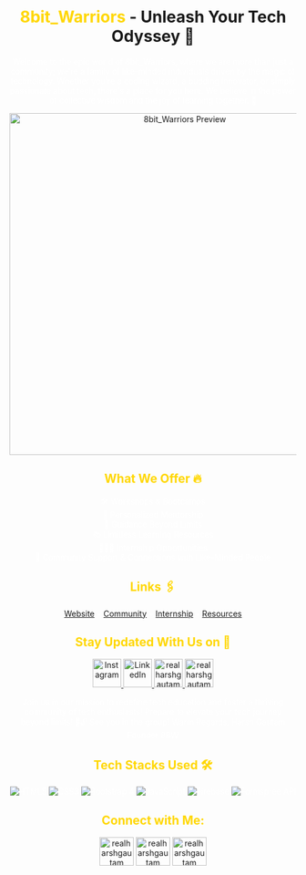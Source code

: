 <!-- Title Section -->
<h1 align="center">
  <br>
  <span style="color:#FFD700;">8bit_Warriors</span> - Unleash Your Tech Odyssey 🚀
</h1>

<!-- Description Section -->
<p align="center" style="color:#FFFFFF;">
  Welcome to the epic world of 8bit_Warriors, where we are more than just a community; we're a family of like-minded individuals driven by the magic of technology. Whether you're a coding wizard, a budding innovator, or simply passionate about tech, there's a place for you here. We believe in the power of collective wisdom and the joy of learning together. 🌟
</p>

<!-- Preview Image Section -->
<p align="center">
  <a href="https://8bitwarriors.tech/">
    <img src="https://8bitwarriors.tech/preview.png" alt="8bit_Warriors Preview" width="600px">
  </a>
</p>

<!-- What We Offer Section -->
<h2 align="center" style="color:#FFD700;">What We Offer 🔥</h2>
<p align="center" style="color:#FFFFFF;">
  🛠️ Workshops & Bootcamps<br>
  💼 Personalized Mentorship<br>
  🌱 Guidance Beyond Limits<br>
  📚 Limitless Learning Resources<br>
  👩🏻‍💻 Internship Opportunities<br>
  🤝 Community Support & Connections with Like-Minded People
</p>

<!-- Links Section -->
<h2 align="center" style="color:#FFD700;">Links 🖇️</h2>
<p align="center" style="color:#FFFFFF;">
  <a href="https://8bitwarriors.tech/">Website</a> •
  <a href="https://8bitwarriors.tech/community.html">Community</a> •
  <a href="https://8bitwarriors.tech/careers/internship.html">Internship</a> •
  <a href="https://8bitwarriors.tech/community.html#resources">Resources</a>
</p>

<!-- Social Media Section -->
<h2 align="center" style="color:#FFD700;">Stay Updated With Us on 🚀</h2>
<p align="center">
  <a href="https://instagram.com/8bit_warriors">
    <img src="https://raw.githubusercontent.com/rahuldkjain/github-profile-readme-generator/master/src/images/icons/Social/instagram.svg" alt="Instagram" height="50px" width="50px">
  </a>
  <a href="https://linkedin.com/company/8bit-warriors">
    <img src="https://raw.githubusercontent.com/rahuldkjain/github-profile-readme-generator/master/src/images/icons/Social/linked-in-alt.svg" alt="LinkedIn" height="50px" width="50px">
  </a>
  <a href="https://twitter.com/8bit_warriors">
    <img src="https://raw.githubusercontent.com/rahuldkjain/github-profile-readme-generator/master/src/images/icons/Social/twitter.svg" alt="realharshgautam" height="50" width="50">
  </a>
  <a href="https://youtube.com/@8bitwarriors_yt">
    <img src="https://raw.githubusercontent.com/rahuldkjain/github-profile-readme-generator/master/src/images/icons/Social/youtube.svg" alt="realharshgautam" height="50" width="50">
  </a>
</p>

<!-- Mission Statement Section -->
<p align="center" style="color:#FFFFFF;">
  Join us in our mission to redefine tech education and foster a thriving community of tech enthusiasts! Prepare to elevate your tech journey beyond limits! 🚀🔓 See you in the group! Warm Regards, Harsh Gautam Founder 8BW <br> 
</p>

<!-- Technical Info Section -->
<h2 align="center" style="color:#FFD700;">Tech Stacks Used 🛠️</h2>
<p align="center" style="color:#FFFFFF;">
  <img src="https://img.icons8.com/color/48/000000/html-5.png" alt="HTML5" title="HTML5">
  <img src="https://img.icons8.com/color/48/000000/css3.png" alt="CSS3" title="CSS3">
  <img src="https://img.icons8.com/color/48/000000/bootstrap.png" alt="Bootstrap 4" title="Bootstrap 4"> 
  <img src="https://img.icons8.com/color/48/000000/javascript.png" alt="JavaScript" title="JavaScript"> 
  <img src="https://img.icons8.com/color/48/000000/firebase.png" alt="Firebase" title="Firebase">
  <img src="https://img.icons8.com/office/48/000000/api-settings.png" alt="Formspree API" title="Formspree API">
</p>

<!-- Connect with Me Section -->
<h2 align="center" style="color:#FFD700;">Connect with Me:</h2>

<p align="center">
<a href="https://twitter.com/realharshgautam" target="blank"><img align="center" src="https://raw.githubusercontent.com/rahuldkjain/github-profile-readme-generator/master/src/images/icons/Social/twitter.svg" alt="realharshgautam" height="50" width="60" /></a>
<a href="https://linkedin.com/in/realharshgautam" target="blank"><img align="center" src="https://raw.githubusercontent.com/rahuldkjain/github-profile-readme-generator/master/src/images/icons/Social/linked-in-alt.svg" alt="realharshgautam" height="50" width="60" /></a>
<a href="https://instagram.com/realharshgautam" target="blank"><img align="center" src="https://raw.githubusercontent.com/rahuldkjain/github-profile-readme-generator/master/src/images/icons/Social/instagram.svg" alt="realharshgautam" height="50" width="60" /></a>
</p>


